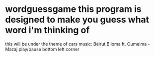 # wordguessgame this program is designed to make you guess what word i'm thinking of
this will be under the theme of cars
music: Beirut Biloma ft. Oumeima - Mazaj
play/pause bottom left corner
